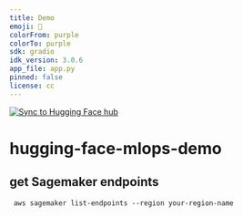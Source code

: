 ```yaml
---
title: Demo 
emoji: 🤗
colorFrom: purple 
colorTo: purple 
sdk: gradio 
idk_version: 3.0.6 
app_file: app.py 
pinned: false 
license: cc
---
```

[![Sync to Hugging Face hub](https://github.com/hussainsan/hugging-face-mlops-demo/actions/workflows/main.yml/badge.svg)](https://github.com/hussainsan/hugging-face-mlops-demo/actions/workflows/main.yml)

# hugging-face-mlops-demo

## get Sagemaker endpoints
```
 aws sagemaker list-endpoints --region your-region-name
```